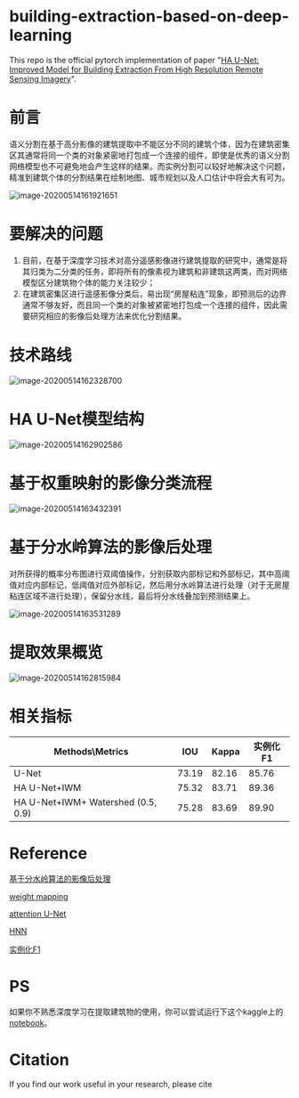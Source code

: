 # building-extraction-based-on-deep-learning
This repo is the official pytorch implementation of paper "[HA U-Net: Improved Model for Building Extraction From High Resolution Remote Sensing Imagery](https://ieeexplore.ieee.org/document/9486859)".

# 前言

语义分割在基于高分影像的建筑提取中不能区分不同的建筑个体，因为在建筑密集区其通常将同一个类的对象紧密地打包成一个连接的组件，即使是优秀的语义分割网络模型也不可避免地会产生这样的结果。而实例分割可以较好地解决这个问题，精准到建筑个体的分割结果在绘制地图、城市规划以及人口估计中将会大有可为。

![image-20200514161921651](https://i.loli.net/2020/05/14/9fhBbeiRd6NTagC.png)

# 要解决的问题

1. 目前，在基于深度学习技术对高分遥感影像进行建筑提取的研究中，通常是将其归类为二分类的任务，即将所有的像素视为建筑和非建筑这两类，而对网络模型区分建筑物个体的能力关注较少；
2. 在建筑密集区进行遥感影像分类后，易出现“房屋粘连”现象，即预测后的边界通常不够友好，而且同一个类的对象被紧密地打包成一个连接的组件，因此需要研究相应的影像后处理方法来优化分割结果。

# 技术路线

![image-20200514162328700](https://i.loli.net/2020/05/14/WoJa7CBqY49GRzf.png)

# HA U-Net模型结构

![image-20200514162902586](https://i.loli.net/2020/05/14/blQ7y1hTmxXzG6P.png)

# 基于权重映射的影像分类流程

![image-20200514163432391](https://i.loli.net/2020/05/14/wnv86TGWkPCKigD.png)

# 基于分水岭算法的影像后处理

对所获得的概率分布图进行双阈值操作，分别获取内部标记和外部标记，其中高阈值对应内部标记，低阈值对应外部标记，然后用分水岭算法进行处理（对于无房屋粘连区域不进行处理），保留分水线，最后将分水线叠加到预测结果上。

![image-20200514163531289](https://i.loli.net/2020/05/14/ZxluaiLJ7nCTqGw.png)

# 提取效果概览

![image-20200514162815984](https://i.loli.net/2020/05/14/yBCZMfUs2OA4xmQ.png)

# 相关指标

| Methods\Metrics                    | IOU   | Kappa | 实例化F1 |
| ---------------------------------- | ----- | ----- | -------- |
| U-Net                              | 73.19 | 82.16 | 85.76    |
| HA U-Net+IWM                       | 75.32 | 83.71 | 89.36    |
| HA U-Net+IWM+ Watershed (0.5, 0.9) | 75.28 | 83.69 | 89.90    |

# Reference

[基于分水岭算法的影像后处理](https://spark-in.me/post/playing-with-dwt-and-ds-bowl-2018)

[weight mapping](https://arxiv.org/pdf/1802.07465.pdf)

[attention U-Net](https://arxiv.org/pdf/1804.03999.pdf)

[HNN](https://www.semanticscholar.org/paper/A-Holistically-Nested-U-Net%3A-Surgical-Instrument-on-Yu-Wang/52b9f2f06a15cc67422fe03f6af7541b3dc717f8)

[实例化F1](https://tianchi.aliyun.com/competition/entrance/231767/information)

# PS
如果你不熟悉深度学习在提取建筑物的使用，你可以尝试运行下这个kaggle上的[notebook](https://www.kaggle.com/yangpeng1995/building-extraction-in-deep-learning/data)。

# Citation
If you find our work useful in your research, please cite
